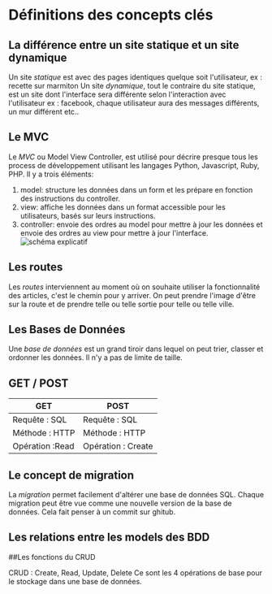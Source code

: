# Définitions des concepts clés



## La différence entre un site statique et un site dynamique

Un site _statique_ est avec des pages identiques quelque soit l'utilisateur,
ex : recette sur marmiton
Un site _dynamique_, tout le contraire du site statique, est un site dont l'interface sera différente selon l'interaction avec l'utilisateur
ex : facebook, chaque utilisateur aura des messages différents, un mur différent etc..

## Le MVC

Le _MVC_ ou Model View Controller, est utilisé pour décrire presque tous les process de développement utilisant les langages Python, Javascript, Ruby, PHP.
Il y a trois éléments:
1. model: structure les données dans un form et les prépare en fonction des instructions du controller.
2. view: affiche les données dans un format accessible pour les utilisateurs, basés sur leurs instructions.
3. controller: envoie des ordres au model pour mettre à jour les données et envoie des ordres au view pour mettre à jour l'interface.
![schéma explicatif](https://cdn-images-1.medium.com/max/1000/1*4SxbmCrI5YVp1Uyj1Jstsg.png)


## Les routes

Les _routes_ interviennent au moment où on souhaite utiliser la fonctionnalité des articles, c'est le chemin pour y arriver.
On peut prendre l'image d'être sur la route et de prendre telle ou telle sortie pour telle ou telle ville.

## Les Bases de Données

Une _base de données_ est un grand tiroir dans lequel on peut trier, classer et ordonner les données.
Il n'y a pas de limite de taille.

## GET / POST

  GET           |    POST
------------    | -------------
Requête : SQL   | Requête : SQL
Méthode : HTTP  | Méthode : HTTP
Opération :Read | Opération : Create


## Le concept de migration

La _migration_ permet facilement d'altérer une base de données SQL. Chaque migration peut être vue comme une nouvelle version de la base de données. Cela fait penser à un commit sur ghitub.


## Les relations entre les models des BDD

##Les fonctions du CRUD

CRUD : Create, Read, Update, Delete
Ce sont les 4 opérations de base pour le stockage dans une base de données.
